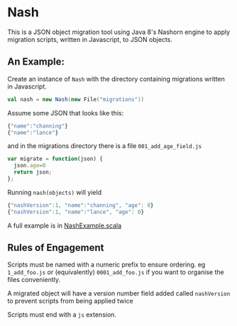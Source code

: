 Nash
===

This is a JSON object migration tool using Java 8's Nashorn engine to
apply migration scripts, written in Javascript, to JSON objects.

An Example:
---

Create an instance of `Nash` with the directory containing migrations written in Javascript.
 
```scala
val nash = new Nash(new File("migrations"))
```

Assume some JSON that looks like this:

```js
{"name":"channing"}
{"name":"lance"}
```

and in the migrations directory there is a file `001_add_age_field.js`

```js
var migrate = function(json) {
  json.age=0
  return json;
};
```

Running `nash(objects)` will yield

```js
{"nashVersion":1, "name":"channing", "age": 0}
{"nashVersion":1, "name":"lance", "age": 0}
```

A full example is in [NashExample.scala](src/test/scala/NashExample.scala)

Rules of Engagement
---
Scripts must be named with a numeric prefix to ensure ordering. eg `1_add_foo.js` or
(equivalently) `0001_add_foo.js` if you want to organise the files conveniently.

A migrated object will have a version number field added called `nashVersion` to prevent
scripts from being applied twice

Scripts must end with a `js` extension.